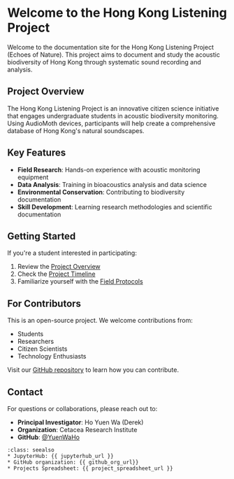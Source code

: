 # Welcome to the Hong Kong Listening Project

Welcome to the documentation site for the Hong Kong Listening Project (Echoes of Nature). This project aims to document and study the acoustic biodiversity of Hong Kong through systematic sound recording and analysis.

## Project Overview

The Hong Kong Listening Project is an innovative citizen science initiative that engages undergraduate students in acoustic biodiversity monitoring. Using AudioMoth devices, participants will help create a comprehensive database of Hong Kong's natural soundscapes.

## Key Features

- **Field Research**: Hands-on experience with acoustic monitoring equipment
- **Data Analysis**: Training in bioacoustics analysis and data science
- **Environmental Conservation**: Contributing to biodiversity documentation
- **Skill Development**: Learning research methodologies and scientific documentation

## Getting Started

If you're a student interested in participating:

1. Review the [Project Overview](about/overview)
2. Check the [Project Timeline](about/schedule)
3. Familiarize yourself with the [Field Protocols](protocols/field_deployment)

## For Contributors

This is an open-source project. We welcome contributions from:

- Students
- Researchers
- Citizen Scientists
- Technology Enthusiasts

Visit our [GitHub repository](https://github.com/YuenWaHo/HKListeningProject) to learn how you can contribute.

## Contact

For questions or collaborations, please reach out to:

- **Principal Investigator**: Ho Yuen Wa (Derek)
- **Organization**: Cetacea Research Institute
- **GitHub**: [@YuenWaHo](https://github.com/YuenWaHo)

```{admonition} Quick links for the event
:class: seealso
* JupyterHub: {{ jupyterhub_url }}
* GitHub organization: {{ github_org_url}}
* Projects Spreadsheet: {{ project_spreadsheet_url }}
```
